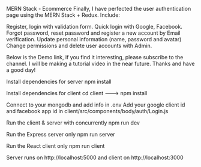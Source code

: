 MERN Stack - Ecommerce
Finally, I have perfected the user authentication page using the MERN Stack + Redux. Include:

Register, login with validation form.
Quick login with Google, Facebook.
Forgot password, reset password and register a new account by Email verification.
Update personal information (name, password and avatar)
Change permissions and delete user accounts with Admin.

Below is the Demo link, if you find it interesting, please subscribe to the channel. I will be making a tutorial video in the near future. Thanks and have a good day!

Install dependencies for server
npm install

Install dependencies for client
cd client ---> npm install

Connect to your mongodb and add info in .env
Add your google client id and facebook app id in client/src/components/body/auth/Login.js

Run the client & server with concurrently
npm run dev

Run the Express server only
npm run server

Run the React client only
npm run client

Server runs on http://localhost:5000 and client on http://localhost:3000
